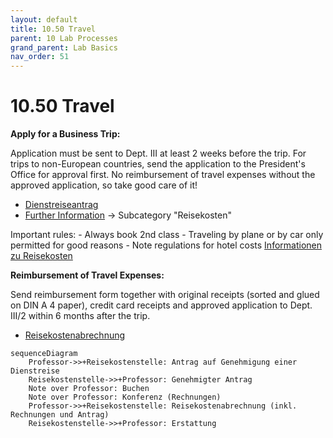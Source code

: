 ```yaml
---
layout: default
title: 10.50 Travel
parent: 10 Lab Processes
grand_parent: Lab Basics
nav_order: 51
---
```


# 10.50 Travel

**Apply for a Business Trip:**

Application must be sent to Dept. III at least 2 weeks before the trip. For trips to non-European countries, send the application to the President's Office for approval first.
No reimbursement of travel expenses without the approved application, so take good care of it! 
- [Dienstreiseantrag](https://www.uni-bamberg.de/fileadmin/abt-personal/Homepage_ab_2016-03/11_Formulare_Infos_Merkblaetter/Reisekosten/Antrag_auf_Genehmigung_einer_Dienstreise.pdf)
- [Further Information](https://www.uni-bamberg.de/abt-personal/formulare-infos-und-merkblaetter/) -> Subcategory "Reisekosten"

Important rules:
    - Always book 2nd class
    - Traveling by plane or by car only permitted for good reasons
    - Note regulations for hotel costs [Informationen zu Reisekosten](https://www.uni-bamberg.de/fileadmin/abt-personal/Homepage_ab_2016-03/11_Formulare_Infos_Merkblaetter/Reisekosten/Neu-06-2022/Information%20zu%20Reisekosten.pdf)

**Reimbursement of Travel Expenses:**

Send reimbursement form together with original receipts (sorted and glued on DIN A 4 paper), credit card receipts and approved application to Dept. III/2 within 6 months after the trip.
- [Reisekostenabrechnung](https://www.uni-bamberg.de/fileadmin/abt-personal/Homepage_ab_2016-03/11_Formulare_Infos_Merkblaetter/Reisekosten/Reisekostenabrechnung-10-17.docx)


```mermaid
sequenceDiagram
    Professor->>+Reisekostenstelle: Antrag auf Genehmigung einer Dienstreise
    Reisekostenstelle->>+Professor: Genehmigter Antrag
    Note over Professor: Buchen
    Note over Professor: Konferenz (Rechnungen)
    Professor->>+Reisekostenstelle: Reisekostenabrechnung (inkl. Rechnungen und Antrag)
    Reisekostenstelle->>+Professor: Erstattung

```
